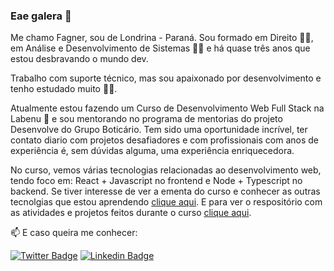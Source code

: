 ### Eae galera 👋

Me chamo Fagner, sou de Londrina - Paraná. Sou formado em Direito 👨‍⚖️, em Análise e Desenvolvimento de Sistemas 👨‍💻 e há quase três anos que estou desbravando o mundo dev.

Trabalho com suporte técnico, mas sou apaixonado por desenvolvimento e tenho estudado muito 📖💡.

Atualmente estou fazendo um Curso de Desenvolvimento Web Full Stack na Labenu 🧡 e sou mentorando no programa de mentorias do projeto Desenvolve do Grupo Boticário. Tem sido uma oportunidade incrível, ter contato diario com projetos desafiadores e com profissionais com anos de experiência é, sem dúvidas alguma, uma experiência enriquecedora. 

No curso, vemos várias tecnologias relacionadas ao desenvolvimento web, tendo foco em: React + Javascript no frontend e Node + Typescript no backend. Se tiver interesse de ver a ementa do curso e conhecer as outras tecnolgias que estou aprendendo [clique aqui](https://drive.google.com/file/d/1Z02L8X3cprASAHp6aPX3kw7mrYQ3YKVS/view). E para ver o respositório com as atividades e projetos feitos durante o curso [clique aqui](https://github.com/future4code/Fagner-Zulin).

📫 E caso queira me conhecer:

[![Twitter Badge](https://img.shields.io/badge/-Twitter-1ca0f1?style=flat-square&labelColor=1ca0f1&logo=twitter&logoColor=white&link=https://twitter.com/fagner_zulin)](https://twitter.com/fagner_zulin)
[![Linkedin Badge](https://img.shields.io/badge/-LinkedIn-blue?style=flat-square&logo=Linkedin&logoColor=white&link=https://www.linkedin.com/in/fagner-zulin/)](https://www.linkedin.com/in/fagner-zulin/)
